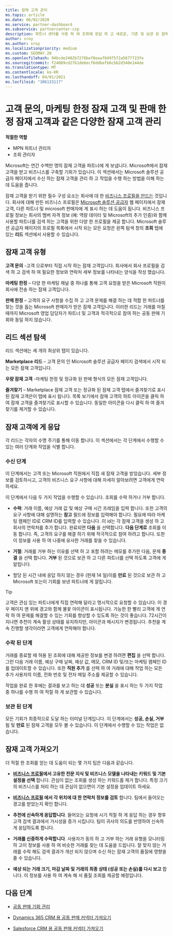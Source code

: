 ```yaml
---
title: 잠재 고객 관리
ms.topic: article
ms.date: 06/02/2020
ms.service: partner-dashboard
ms.subservice: partnercenter-csp
description: 파트너 센터를 사용 하 여 조회에 응답 하 고 새로운, 기존 및 보관 된 잠재 고객 및 조회를 관리 합니다. 나중에 더 많은 조회를 가져오는 방법도 알아봅니다.
author: sroy
ms.author: sroy
ms.localizationpriority: medium
ms.custom: SEOMAY.20
ms.openlocfilehash: 94bcde2402b7276bef8eaaf84975f2a5677723fe
ms.sourcegitcommit: f24089cd27b1de6ecf6ddbefb6cbb2d340e144de
ms.translationtype: MT
ms.contentlocale: ko-KR
ms.lasthandoff: 04/01/2021
ms.locfileid: "106133117"
---
```

# <a name="manage-different-leads-like-customer-inquiries-marketing-qualified-leads-and-sales-qualified-leads"></a>고객 문의, 마케팅 한정 잠재 고객 및 판매 한정 잠재 고객과 같은 다양한 잠재 고객 관리

**적절한 역할**

- MPN 파트너 관리자
- 조회 관리자

Microsoft는 연간 수백만 명의 잠재 고객을 파트너에 게 보냅니다. Microsoft에서 잠재 고객을 받고 비즈니스를 구축할 기회가 있습니다. 이 섹션에서는 Microsoft 솔루션 공급자 페이지에서 수신 하는 잠재 고객을 관리 하 고 작업을 수행 하는 방법을 이해 하는 데 도움을 줍니다.

잠재 고객을 받기 위한 필수 구성 요소는 회사에 대 한 [비즈니스 프로필을 만드는](create-a-marketing-profile.md) 것입니다. 회사에 대해 만든 비즈니스 프로필은 [Microsoft 솔루션 공급자](https://www.microsoft.com/solution-providers/home) 웹 페이지에서 잠재 고객, 다른 파트너 및 microsoft 판매자에 게 표시 하는 데 도움이 됩니다. 비즈니스 프로필 정보는 회사의 멤버 자격 정보 (예: 역량 데이터 및 Microsoft의 추가 인증)와 함께 사용할 파트너를 검색 하는 고객을 위한 다양 한 프로필을 제공 합니다. Microsoft 솔루션 공급자 페이지의 프로필 목록에서 시작 되는 모든 요청은 왼쪽 탐색 창의 **조회** 탭에 있는 **리드** 섹션에서 사용할 수 있습니다.

## <a name="types-of-leads"></a>잠재 고객 유형

**고객 문의** -고객 으로부터 직접 시작 하는 잠재 고객입니다. 회사에서 회사 프로필을 검색 하 고 검색 하 여 필요한 정보와 연락처 세부 정보를 나타내는 양식을 작성 했습니다.

**마케팅 한정** – 다양 한 마케팅 채널 중 하나를 통해 고객 요청을 받은 Microsoft 직원이 회사에 전송 하는 잠재 고객입니다.

**판매 한정** – 고객의 요구 사항을 수집 하 고 고객 문제를 해결 하는 데 적합 한 파트너를 찾는 것을 돕는 Microsoft 판매자가 받은 잠재 고객입니다. 이러한 리드는 거래를 마칠 때까지 Microsoft 영업 담당자가 파트너 및 고객과 적극적으로 참여 하는 공동 판매 기회와 동일 하지 않습니다.

## <a name="navigating-the-leads-section"></a>리드 섹션 탐색

리드 섹션에는 세 개의 최상위 탭이 있습니다. 

**Marketplace 리드** – 고객 문의 인 Microsoft 솔루션 공급자 페이지 검색에서 시작 되는 모든 잠재 고객입니다.

**우량 잠재 고객** -마케팅 한정 및 정규화 된 판매 형식의 모든 잠재 고객입니다.

**즐겨찾기** – Marketplace 잠재 고객 또는 정규화 된 잠재 고객 탭에서 즐겨찾기로 표시 된 잠재 고객은이 탭에 표시 됩니다. 목록 보기에서 잠재 고객의 하트 아이콘을 클릭 하 여 잠재 고객을 즐겨찾기로 표시할 수 있습니다. 동일한 아이콘을 다시 클릭 하 여 즐겨찾기를 제거할 수 있습니다.

## <a name="responding-to-a-lead"></a>잠재 고객에 게 응답

각 리드는 각자의 수명 주기를 통해 이동 합니다. 이 섹션에서는 각 단계에서 수행할 수 있는 여러 단계와 작업을 식별 합니다.

### <a name="received-stage"></a>수신 단계

이 단계에서는 고객 또는 Microsoft 직원에서 직접 새 잠재 고객을 받았습니다. 세부 정보를 검토하시고, 고객의 비즈니스 요구 사항에 대해 자세히 알아보려면 고객에게 연락하세요.

이 단계에서 다음 두 가지 작업을 수행할 수 있습니다. 조회를 수락 하거나 거부 합니다.

- **수락**: 거래 이름, 예상 거래 값 및 예상 구매 시간 프레임을 입력 합니다. 또한 고객의 요구 사항에 대해 설명하는 **참고** 필드에 정보를 입력해야 합니다. 필요에 따라 마케팅 캠페인 ID로 CRM ID를 입력할 수 있습니다 .이 id는 각 잠재 고객을 생성 하 고 회사의 연락처를 추가 합니다. 완료되면 **다음** 을 선택합니다. **다음 단계로** 조회를 이동 합니다. 즉, 고객의 요구를 해결 하기 위해 적극적으로 참여 하려고 합니다. 또한이 정보를 사용 하 여 나중에 유사한 거래를 찾을 수 있습니다. 

- **거절**: 거래를 거부 하는 이유를 선택 하 고 포함 하려는 메모를 추가한 다음, 문제 **종결** 을 선택 합니다. **거부** 된 것으로 보관 하 고 다른 파트너를 선택 하도록 고객에 게 알립니다.

- 할당 된 시간 내에 응답 하지 않는 경우 (현재 14 일)이를 **만료** 된 것으로 보관 하 고 Microsoft 또는이 기회를 보낸 파트너에 게 알립니다.

> [!TIP]
> 고객은 관심 있는 파트너에게 직접 연락해 달라고 명시적으로 요청할 수 있습니다. 이 경우 페이지 맨 위에 경고와 함께 불꽃 아이콘이 표시됩니다. 가능한 한 빨리 고객에 게 연락 하 여 문제를 해결할 수 있는 기회를 향상할 수 있도록 하는 것이 좋습니다. 72시간이 지나면 추천이 계속 활성 상태를 유지하지만, 아이콘과 메시지가 변경됩니다. 추천을 계속 진행할 생각이라면 고객에게 연락해야 합니다.

### <a name="accepted-stage"></a>수락 된 단계

거래를 종료할 때 허용 된 조회에 대해 제공한 정보를 변경 하려면 **편집** 을 선택 합니다. 그런 다음 거래 이름, 예상 구매 날짜, 예상 값, 메모, CRM ID 및/또는 마케팅 캠페인 ID를 업데이트할 수 있습니다.  또한 **직원 추가** 를 선택 하 여 거래에 대해 작업 하는 모든 추가 사용자의 이름, 전화 번호 및 전자 메일 주소를 제공할 수 있습니다.

작업을 완료 한 후에는 결과를 보고 하는 데 **성공** 또는 **분실** 을 표시 하는 두 가지 작업 중 하나를 수행 하 여 적절 하 게 보관할 수 있습니다.

### <a name="archived-stage"></a>보관 된 단계

모든 기회가 최종적으로 도달 하는 터미널 단계입니다. 이 단계에서는 **성공, 손실, 거부** 됨 및 **만료** 된 잠재 고객을 모두 볼 수 있습니다. 이 단계에서 수행할 수 있는 작업은 없습니다.

## <a name="getting-more-leads"></a>잠재 고객 가져오기

더 적절 한 조회를 얻는 데 도움이 되는 몇 가지 팁은 다음과 같습니다.

- **[비즈니스 프로필](create-a-marketing-profile.md)에서 고유한 전문 지식 및 비즈니스 모델을 나타내는 키워드 및 기본 설정을 선택** 합니다. 관심이 없는 조회를 생성 하는 키워드를 제거 합니다. 특정 크기의 비즈니스를 처리 하는 데 관심이 없으면이 기본 설정을 업데이트 하세요.

- **[비즈니스 프로필](create-a-marketing-profile.md) 에서 각 위치에 대 한 연락처 정보를 검토** 합니다. 팀에서 들어오는 경고를 받았는지 확인 합니다.

- **추천에 신속하게 응답합니다**. 들어오는 요청에 시기 적절 하 게 응답 하는 경우 향후 고객 검색 결과에서 가시성을 증가 시킵니다. 팀이 귀사의 의도를 반영하여 신속하게 응답하도록 합니다.

- **거래를 신중하게 수락합니다**. 사용자가 동의 하 고 거부 하는 거래 유형을 모니터링 하 고이 정보를 사용 하 여 비슷한 거래를 찾는 데 도움을 드립니다. 잘 맞지 않는 거래를 수락 해도 검색 결과가 개선 되지 않으며 수신 하는 잠재 고객의 품질에 영향을 줄 수 있습니다.

- **예상 되는 거래 크기, 마감 날짜 및 거래의 최종 상태 (성공 또는 손실)를 다시 보고** 합니다. 이 정보를 사용 하 여 계속 해 서 품질 조회를 제공할 예정입니다.

## <a name="next-steps"></a>다음 단계

- [공동 판매 기회 관리](manage-co-sell-opportunities.md)

- [Dynamics 365 CRM 용 공동 판매 커넥터 가져오기](connector-dynamics.md)

- [Salesforce CRM 용 공동 판매 커넥터 가져오기](connector-salesforce.md)
